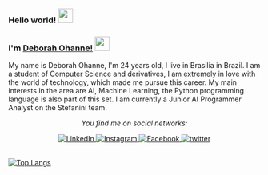 ### Hello world! <img src="https://github.com/TheDudeThatCode/TheDudeThatCode/blob/master/Assets/Earth.gif" width="29px"> 

### I'm [Deborah Ohanne!](https://instagram.com/deborahohanne) <img src="https://github.com/TheDudeThatCode/TheDudeThatCode/blob/master/Assets/Medal.gif" width="29px">  

My name is Deborah Ohanne, I'm 24 years old, I live in Brasilia in Brazil.
I am a student of Computer Science and derivatives, I am extremely in love with the world of technology, which made me pursue this career.
My main interests in the area are AI, Machine Learning, the Python programming language is also part of this set.
I am currently a Junior AI Programmer Analyst on the Stefanini team.
<br/>
<div align="center">

<i>You find me on social networks:</i><br>

<a href="https://www.linkedin.com/in/deborah-ohanne-0964b7103" target="_blank">
	<img src="https://img.shields.io/badge/LinkedIn-%230077B5.svg?&style=flat-square&logo=linkedin&logoColor=white" alt="LinkedIn">
</a>

<a href="https://www.instagram.com/deborahohanne" target="_blank">
	<img src="https://img.shields.io/badge/Instagram-%23E4405F.svg?&style=flat-square&logo=instagram&logoColor=white" alt="Instagram">
</a>

<a href="https://www.facebook.com/deborahohanne" target="_blank">
	<img src="https://img.shields.io/badge/Facebook-%231877F2.svg?&style=flat-square&logo=facebook&logoColor=white" alt="Facebook">
</a>

<a href="https://twitter.com/deborahohanne" target="_blank">
	<img src="https://img.shields.io/badge/twitter-blue?&style=flat-square&logo=twitter&logoColor=white" alt="twitter">
</a>

</div>
<br/>

[![Top Langs](https://github-readme-stats.vercel.app/api/top-langs/?username=deborahohanne&layout=compact)](https://github.com/deborahohanne/github-readme-stats)

<br />
<br />
<div align="center">

</div>
